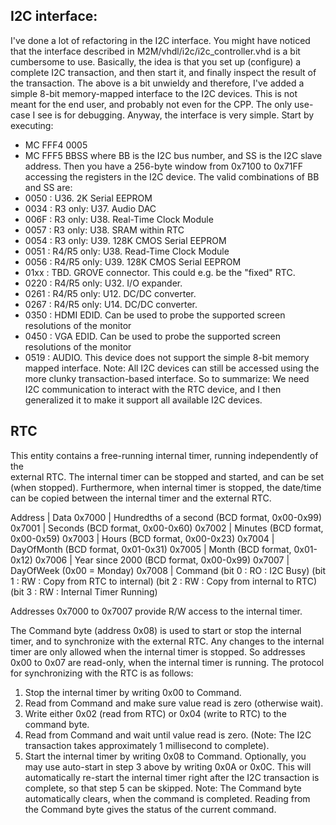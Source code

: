## I2C interface:

I've done a lot of refactoring in the I2C interface. You might have noticed that the
interface described in M2M/vhdl/i2c/i2c_controller.vhd is a bit cumbersome to use.
Basically, the idea is that you set up (configure) a complete I2C transaction, and then
start it, and finally inspect the result of the transaction.
The above is a bit unwieldy and therefore, I've added a simple 8-bit memory-mapped
interface to the I2C devices. This is not meant for the end user, and probably not even
for the CPP. The only use-case I see is for debugging.  Anyway, the interface is very
simple.
Start by executing:
* MC FFF4 0005
* MC FFF5 BBSS
where BB is the I2C bus number, and SS is the I2C slave address.
Then you have a 256-byte window from 0x7100 to 0x71FF accessing the registers in the I2C
device. The valid combinations of BB and SS are:
* 0050 : U36. 2K Serial EEPROM
* 0034 : R3 only: U37. Audio DAC
* 006F : R3 only: U38. Real-Time Clock Module
* 0057 : R3 only: U38. SRAM within RTC
* 0054 : R3 only: U39. 128K CMOS Serial EEPROM
* 0051 : R4/R5 only: U38. Read-Time Clock Module
* 0056 : R4/R5 only: U39. 128K CMOS Serial EEPROM
* 01xx : TBD. GROVE connector. This could e.g. be the "fixed" RTC.
* 0220 : R4/R5 only: U32. I/O expander.
* 0261 : R4/R5 only: U12. DC/DC converter.
* 0267 : R4/R5 only: U14. DC/DC converter.
* 0350 : HDMI EDID. Can be used to probe the supported screen resolutions of the monitor
* 0450 : VGA EDID. Can be used to probe the supported screen resolutions of the monitor
* 0519 : AUDIO. This device does not support the simple 8-bit memory mapped interface.
Note: All I2C devices can still be accessed using the more clunky transaction-based
interface.
So to summarize: We need I2C communication to interact with the RTC device, and I then
generalized it to make it support all available I2C devices.

## RTC

This entity contains a free-running internal timer, running independently of the                                                   
external RTC. The internal timer can be stopped and started, and can be set (when
stopped). Furthermore, when internal timer is stopped, the date/time can be copied
between the internal timer and the external RTC.

Address | Data
0x7000  | Hundredths of a second (BCD format, 0x00-0x99)
0x7001  | Seconds                (BCD format, 0x00-0x60)
0x7002  | Minutes                (BCD format, 0x00-0x59)
0x7003  | Hours                  (BCD format, 0x00-0x23)
0x7004  | DayOfMonth             (BCD format, 0x01-0x31)
0x7005  | Month                  (BCD format, 0x01-0x12)
0x7006  | Year since 2000        (BCD format, 0x00-0x99)
0x7007  | DayOfWeek              (0x00 = Monday)
0x7008  | Command                (bit 0 : RO : I2C Busy)
                                 (bit 1 : RW : Copy from RTC to internal)
                                 (bit 2 : RW : Copy from internal to RTC)
                                 (bit 3 : RW : Internal Timer Running)

Addresses 0x7000 to 0x7007 provide R/W access to the internal timer.

The Command byte (address 0x08) is used to start or stop the internal timer, and to
synchronize with the external RTC.  Any changes to the internal timer are only allowed
when the internal timer is stopped. So addresses 0x00 to 0x07 are read-only, when the
internal timer is running.
The protocol for synchronizing with the RTC is as follows:
1. Stop the internal timer by writing 0x00 to Command.
2. Read from Command and make sure value read is zero (otherwise wait).
3. Write either 0x02 (read from RTC) or 0x04 (write to RTC) to the command byte.
4. Read from Command and wait until value read is zero. (Note: The I2C transaction
   takes approximately 1 millisecond to complete).
5. Start the internal timer by writing 0x08 to Command.
Optionally, you may use auto-start in step 3 above by writing 0x0A or 0x0C. This
will automatically re-start the internal timer right after the I2C transaction is
complete, so that step 5 can be skipped.
Note: The Command byte automatically clears, when the command is completed. Reading
from the Command byte gives the status of the current command.

